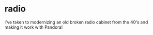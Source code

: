 radio
=====

I've taken to modernizing an old broken radio cabinet from the 40's and making it work with Pandora!